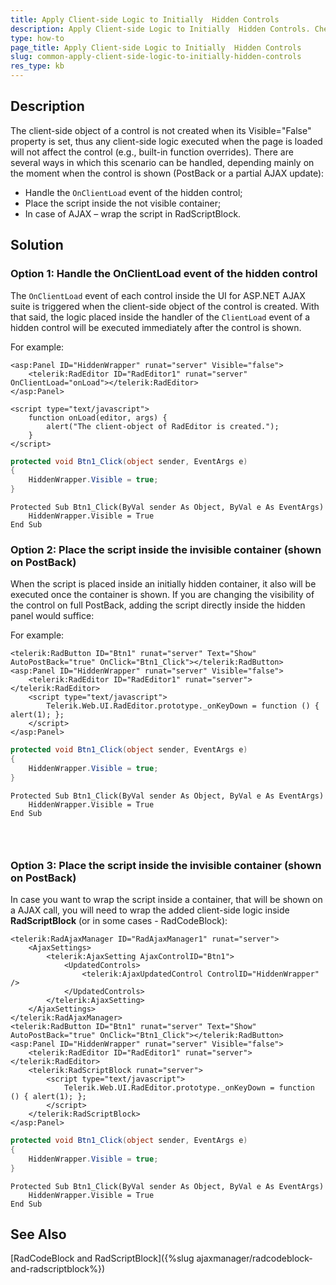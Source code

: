 ```yaml
---
title: Apply Client-side Logic to Initially  Hidden Controls
description: Apply Client-side Logic to Initially  Hidden Controls. Check it now!
type: how-to
page_title: Apply Client-side Logic to Initially  Hidden Controls
slug: common-apply-client-side-logic-to-initially-hidden-controls
res_type: kb
---
```



## Description

The client-side object of a control is not created when its Visible="False" property is set, thus any client-side logic executed when the page is loaded will not affect the control (e.g., built-in function overrides). There are several ways in which this scenario can be handled, depending mainly on the moment when the control is shown (PostBack or a partial AJAX update):

 - Handle the `OnClientLoad` event of the hidden control;
 - Place the script inside the not visible container;
 - In case of AJAX – wrap the script in RadScriptBlock.


## Solution 

### Option 1: Handle the OnClientLoad event of the hidden control

The `OnClientLoad` event of each control inside the UI for ASP.NET AJAX suite is triggered when the client-side object of the control is created. With that said, the logic placed inside the handler of the `ClientLoad` event of a hidden control will be executed immediately after the control is shown.

For example:

````ASP.NET
<asp:Panel ID="HiddenWrapper" runat="server" Visible="false">
    <telerik:RadEditor ID="RadEditor1" runat="server" OnClientLoad="onLoad"></telerik:RadEditor>
</asp:Panel>
 
<script type="text/javascript">
    function onLoad(editor, args) {
        alert("The client-object of RadEditor is created.");
    }
</script>
````

````C#
protected void Btn1_Click(object sender, EventArgs e)
{
    HiddenWrapper.Visible = true;
}
````
````VB
Protected Sub Btn1_Click(ByVal sender As Object, ByVal e As EventArgs)
    HiddenWrapper.Visible = True
End Sub
````


### Option 2: Place the script inside the invisible container (shown on PostBack)

When the script is placed inside an initially hidden container, it also will be executed once the container is shown. If you are changing the visibility of the control on full PostBack, adding the script directly inside the hidden panel would suffice:

For example:

````ASP.NET
<telerik:RadButton ID="Btn1" runat="server" Text="Show" AutoPostBack="true" OnClick="Btn1_Click"></telerik:RadButton>
<asp:Panel ID="HiddenWrapper" runat="server" Visible="false">
    <telerik:RadEditor ID="RadEditor1" runat="server"></telerik:RadEditor>
    <script type="text/javascript">
        Telerik.Web.UI.RadEditor.prototype._onKeyDown = function () { alert(1); };
    </script>
</asp:Panel>
````

````C#
protected void Btn1_Click(object sender, EventArgs e)
{
    HiddenWrapper.Visible = true;
}
````
````VB
Protected Sub Btn1_Click(ByVal sender As Object, ByVal e As EventArgs)
    HiddenWrapper.Visible = True
End Sub
````

###  

### Option 3: Place the script inside the invisible container (shown on PostBack)

In case you want to wrap the script inside a container, that will be shown on a AJAX call, you will need to wrap the added client-side logic inside **RadScriptBlock** (or in some cases - RadCodeBlock):

````ASP.NET
<telerik:RadAjaxManager ID="RadAjaxManager1" runat="server">
    <AjaxSettings>
        <telerik:AjaxSetting AjaxControlID="Btn1">
            <UpdatedControls>
                <telerik:AjaxUpdatedControl ControlID="HiddenWrapper" />
            </UpdatedControls>
        </telerik:AjaxSetting>
    </AjaxSettings>
</telerik:RadAjaxManager>
<telerik:RadButton ID="Btn1" runat="server" Text="Show" AutoPostBack="true" OnClick="Btn1_Click"></telerik:RadButton>
<asp:Panel ID="HiddenWrapper" runat="server" Visible="false">
    <telerik:RadEditor ID="RadEditor1" runat="server"></telerik:RadEditor>
    <telerik:RadScriptBlock runat="server">
        <script type="text/javascript">
            Telerik.Web.UI.RadEditor.prototype._onKeyDown = function () { alert(1); };
        </script>
    </telerik:RadScriptBlock>
</asp:Panel>
````

````C#
protected void Btn1_Click(object sender, EventArgs e)
{
    HiddenWrapper.Visible = true;
}
````
````VB
Protected Sub Btn1_Click(ByVal sender As Object, ByVal e As EventArgs)
    HiddenWrapper.Visible = True
End Sub
````

## See Also

[RadCodeBlock and RadScriptBlock]({%slug ajaxmanager/radcodeblock-and-radscriptblock%})






